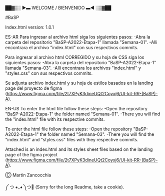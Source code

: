 ██▓▒░ ►▬ WELCOME / BIENVENIDO ▬◄ ░▒▓██

#BaSP

Index.html
version: 1.0.1


ES-AR
Para ingresar al archivo html siga los siguientes pasos:
-Abra la carpeta del repositorio "BaSP-A2022-Etapa-1" llamada "Semana-01".
    -Alli encontrara el archivo "index.html" con sus respectivos commits.

Para ingresar al archivo html CORREGIDO y su hoja de CSS siga los siguientes pasos:
-Abra la carpeta del repositorio "BaSP-A2022-Etapa-1" llamada "Semana-03".
    -Alli encontrara los archivos "index.html" y "styles.css" con sus respectivos commits.

Se adjunta archivo index.html y su hoja de estilos basados en la landing page del proyecto de figma (https://www.figma.com/file/2t7XPyK3dineUQt2Coyxj6/UI-kit-RR-(BaSP)-A).

EN-US
To enter the html file follow these steps:
-Open the repository "BaSP-A2022-Etapa-1" the folder named "Semana-01".
     -There you will find the "index.html" file with its respective commits.

To enter the html file follow these steps:
-Open the repository "BaSP-A2022-Etapa-1" the folder named "Semana-03".
     -There you will find the "index.html" and "styles.css" files with they respective commits.

Attached is an index.html and its styles sheet files based on the landing page of the figma project (https://www.figma.com/file/2t7XPyK3dineUQt2Coyxj6/UI-kit-RR-(BaSP)-A).



Ⓒ Martin Zancocchia


༼ つ ◕_◕ ༽つ🍪 (Sorry for the long Readme, take a cookie).


